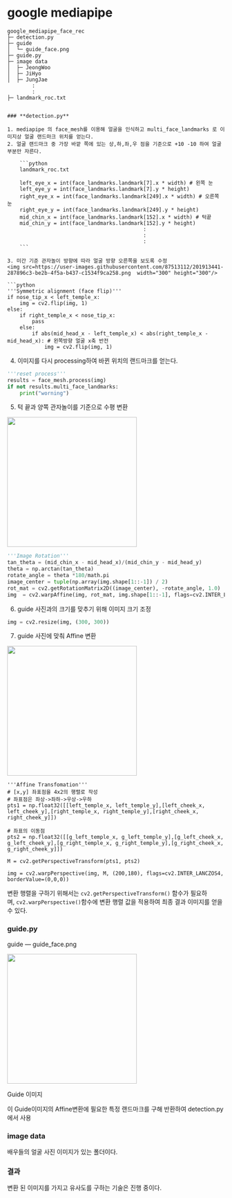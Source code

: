 # google mediapipe


```
google_mediapipe_face_rec   
├─ detection.py   
├─ guide   
│  └─ guide_face.png   
├─ guide.py   
├─ image data   
│  ├─ JeongWoo   
│  ├─ JiHyo   
│  ├─ JungJae   
		:   
		:   
├─ landmark_roc.txt   

```
```

### **detection.py**

1. mediapipe 의 face_mesh를 이용해 얼굴을 인식하고 multi_face_landmarks 로 이미지상 얼굴 랜드마크 위치를 얻는다.
2. 얼굴 랜드마크 중 가장 바깥 쪽에 있는 상,하,좌,우 점을 기준으로 +10 -10 하여 얼굴 부분만 자른다.
    
    ```python
    landmark_roc.txt
    
    left_eye_x = int(face_landmarks.landmark[7].x * width) # 왼쪽 눈
    left_eye_y = int(face_landmarks.landmark[7].y * height)
    right_eye_x = int(face_landmarks.landmark[249].x * width) # 오른쪽 눈
    right_eye_y = int(face_landmarks.landmark[249].y * height)
    mid_chin_x = int(face_landmarks.landmark[152].x * width) # 턱끝
    mid_chin_y = int(face_landmarks.landmark[152].y * height)
    										:
    										:
    										:
    ```
    
3. 미간 기준 관자놀이 방향에 따라 얼굴 방향 오른쪽을 보도록 수정
<img src=https://user-images.githubusercontent.com/87513112/201913441-287896c3-be2b-4f5a-b437-c1534f9ca258.png  width="300" height="300"/>

```python
'''Symmetric alignment (face flip)'''
if nose_tip_x < left_temple_x:
    img = cv2.flip(img, 1)
else:
    if right_temple_x < nose_tip_x:
        pass
    else:
        if abs(mid_head_x - left_temple_x) < abs(right_temple_x - mid_head_x): # 왼쪽방향 얼굴 x축 반전
            img = cv2.flip(img, 1)
```

4. 이미지를 다시 processing하여 바뀐 위치의 랜드마크를 얻는다.

```python
'''reset process'''
results = face_mesh.process(img)
if not results.multi_face_landmarks:
    print("worning")
```

5. 턱 끝과 양쪽 관자놀이를 기준으로 수평 변환
<img src=https://user-images.githubusercontent.com/87513112/201913457-be03c506-6746-4c4f-8ceb-87969fdab011.png  width="300" height="300"/>

```python
'''Image Rotation'''
tan_theta = (mid_chin_x - mid_head_x)/(mid_chin_y - mid_head_y)
theta = np.arctan(tan_theta)
rotate_angle = theta *180/math.pi
image_center = tuple(np.array(img.shape[1::-1]) / 2)
rot_mat = cv2.getRotationMatrix2D((image_center), -rotate_angle, 1.0)
img  = cv2.warpAffine(img, rot_mat, img.shape[1::-1], flags=cv2.INTER_LANCZOS4, borderValue=(0,0,0))
```

6. guide 사진과의 크기를 맞추기 위해 이미지 크기 조정

```python
img = cv2.resize(img, (300, 300))
```

7. guide 사진에 맞춰 Affine 변환
<img src=https://user-images.githubusercontent.com/87513112/201913501-05b8c7bd-645e-477e-ad9c-cbdbc7267016.png  width="300" height="300"/>

```
'''Affine Transfomation'''
# [x,y] 좌표점을 4x2의 행렬로 작성
# 좌표점은 좌상->좌하->우상->우하
pts1 = np.float32([[left_temple_x, left_temple_y],[left_cheek_x, left_cheek_y],[right_temple_x, right_temple_y],[right_cheek_x, right_cheek_y]])

# 좌표의 이동점
pts2 = np.float32([[g_left_temple_x, g_left_temple_y],[g_left_cheek_x, g_left_cheek_y],[g_right_temple_x, g_right_temple_y],[g_right_cheek_x, g_right_cheek_y]])

M = cv2.getPerspectiveTransform(pts1, pts2)

img = cv2.warpPerspective(img, M, (200,180), flags=cv2.INTER_LANCZOS4, borderValue=(0,0,0))
```

변환 행렬을 구하기 위해서는 `cv2.getPerspectiveTransform()`
함수가 필요하며, `cv2.warpPerspective()`함수에 변환 행렬 값을 적용하여 최종 결과 이미지를 얻을 수 있다.

### guide.py

guide — guide_face.png

<img src=https://user-images.githubusercontent.com/87513112/201913277-6f4d1955-cc32-4cbc-bf07-f156c150684c.png  width="300" height="300"/>

Guide 이미지

이 Guide이미지의 Affine변환에 필요한 특정 랜드마크를 구해 반환하여 detection.py에서 사용

### image data

배우들의 얼굴 사진 이미지가 있는 폴더이다.

### 결과

변환 된 이미지를 가지고 유사도를 구하는 기술은 진행 중이다.
